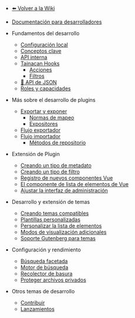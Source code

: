 - [:arrow_left: Volver a la Wiki](es-mx/?id=wiki-do-tainacan "Ir a la página de inicio de la Wiki de Tainacan")
- [Documentación para desarrolladores](es-mx/dev/ "Documentación para desarrolladores para el plugin Tainacan - Tainacan Wiki")

- Fundamentos del desarrollo
  - [Configuración local](es-mx/dev/setup-local.md "Configuración local para el desarrollo de Tainacan - Tainacan Wiki")
  - [Conceptos clave](es-mx/dev/key-concepts.md "Conceptos clave relacionados con el desarrollo de Tainacan - Tainacan Wiki")
  - [API interna](es-mx/dev/internal-api.md "API interna de Tainacan - Tainacan Wiki")
  - [Tainacan Hooks](es-mx/dev/hooks.md "Tainacan Hooks - Tainacan Wiki")
    - [Acciones](es-mx/dev/actions.md "Acciones PHP Tainacan - Tainacan Wiki")
    - [Filtros](es-mx/dev/filters.md "Filtros PHP y Javascript de Tainacan - Tainacan Wiki")
  - [:link: API de JSON](https://redocly.github.io/redoc/?url=https://github.com/tainacan/tainacan-wiki/raw/master/dev/openapi.json ":ignore")
  - [Roles y capacidades](es-mx/dev/roles-capabilities.md "Documentación para desarrolladores Funciones y capacidades - Tainacan Wiki")
- Más sobre el desarrollo de plugins
  - [Exportar y exponer](es-mx/dev/exporting-and-exposing.md "Exportar y exponer - Tainacan Wiki")
    - [Normas de mapeo](es-mx/dev/mapping-standards.md "Normas de mapeo - Tainacan Wiki")
    - [Expositores](es-mx/dev/exposers.md "Expositores - Tainacan Wiki")
  - [Flujo exportador](es-mx/dev/exporter-flow.md "Flujo exportador en Tainacan - Tainacan Wiki")
  - [Flujo importador](es-mx/dev/importer-flow.md "Flujo importador en Tainacan - Tainacan Wiki")
    - [Métodos de repositorio](es-mx/dev/repository-methods.md "Métodos del repositorio de Tainacan - Tainacan Wiki")
- Extensión de Plugin
  - [Creando un tipo de metadato](es-mx/dev/creating-metadata-type.md "Cómo crear un nuevo tipo de metadatos - Tainacan Wiki")
  - [Creando un tipo de filtro](es-mx/dev/creating-filters-type.md "Cómo crear un nuevo tipo de filtro - Tainacan Wiki")
  - [Registro de nuevos componentes Vue](es-mx/dev/registering-custom-vue-components.md "Cómo registrar nuevos componentes Vue para utilizarlos en tus plugins - Tainacan Wiki")
  - [El componente de lista de elementos de Vue](es-mx/dev/the-vue-items-list-component.md "El componente de lista de elementos de Vue renderizado por Tainacan - Tainacan Wiki")
  - [Ajustar la interfaz de administración](es-mx/dev/admin-ui-options.md "Cómo utilizar las opciones de Tainacan Admin UI para modificar su interfaz - Tainacan Wiki")
- Desarrollo y extensión de temas
  - [Creando temas compatibles](es-mx/dev/creating-compatible-themes.md "Cómo crear temas totalmente compatibles con Tainacan - Tainacan Wiki")
  - [Plantillas personalizadas](es-mx/dev/custom-templates.md "Cómo utilizar plantillas personalizadas para que el tema sea compatible con Tainacan - Tainacan Wiki")
  - [Personalizar la lista de elementos](es-mx/dev/customizing-the-items-list.md "Cómo personalizar mejor la lista de artículos de Tainacan en un tema - Tainacan Wiki")
  - [Modos de visualización adicionales](es-mx/dev/extra-view-modes.md "Cómo crear modos de visualización personalizados adicionales para la lista de artículos de Tainacan - Tainacan Wiki")
  - [Soporte Gutenberg para temas](es-mx/dev/theme-gutenberg-support.md "Cómo ofrecer una mejor compatibilidad con Gutenberg en tu tema - Tainacan Wiki")
- Configuración y rendimiento
  - [Búsqueda facetada](es-mx/dev/faceted-search.md "Ajustes para mejorar el rendimiento de la búsqueda por facetas - Tainacan Wiki")
  - [Motor de búsqueda](es-mx/dev/search-engine.md "Configuración para mejorar el rendimiento del motor de búsqueda - Tainacan Wiki")
  - [Recolector de basura](es-mx/dev/garbage-collector.md "Utilización del recolector de basura de Tainacan - Tainacan Wiki")
  - [Proteger archivos privados](es-mx/dev/private-files.md "Archivo de privacidad sobre Tainacan - Tainacan Wiki")
- Otros temas de desarrollo
  - [Contribuir](es-mx/dev/CONTRIBUTING.md "Cómo contribuir al desarrollo de Tainacan - Tainacan Wiki")
  - [Lanzamientos](es-mx/dev/release.md "Cómo publicar una nueva versión de Tainacan - Tainacan Wiki")
